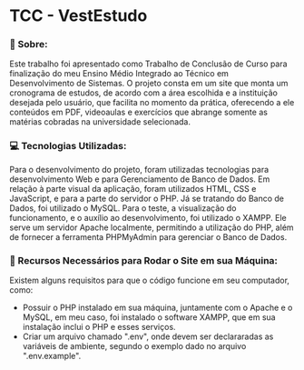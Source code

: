 # TCC - VestEstudo

### 📖 Sobre:
Este trabalho foi apresentado como Trabalho de Conclusão de Curso para finalização do meu Ensino Médio Integrado ao Técnico em Desenvolvimento de Sistemas.
O projeto consta em um site que monta um cronograma de estudos, de acordo com a área escolhida e a instituição desejada pelo usuário, que facilita no momento da prática, oferecendo a ele conteúdos em PDF, videoaulas e exercícios que abrange somente as matérias cobradas na universidade selecionada. 

### 💻 Tecnologias Utilizadas:
Para o desenvolvimento do projeto, foram utilizadas tecnologias para desenvolvimento Web e para Gerenciamento de Banco de Dados. 
Em relação à parte visual da aplicação, foram utilizados HTML, CSS e JavaScript, e para a parte do servidor o PHP. Já se tratando do Banco de Dados, foi utilizado o MySQL.
Para o teste, a visualização do funcionamento, e o auxílio ao desenvolvimento, foi utilizado o XAMPP. Ele serve um servidor Apache localmente, permitindo a utilização do PHP, além de fornecer a ferramenta PHPMyAdmin para gerenciar o Banco de Dados.

### 🚨 Recursos Necessários para Rodar o Site em sua Máquina:
Existem alguns requisitos para que o código funcione em seu computador, como:
- Possuir o PHP instalado em sua máquina, juntamente com o Apache e o MySQL, em meu caso, foi instalado o software XAMPP, que em sua instalação inclui o PHP e esses serviços.
- Criar um arquivo chamado ".env", onde devem ser declararadas as variáveis de ambiente, segundo o exemplo dado no arquivo ".env.example".
